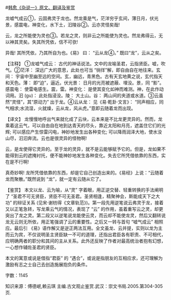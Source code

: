 #[韩愈《杂说一》原文、翻译及鉴赏](https://www.vrrw.net/wx/14097.html)

龙嘘气成云①，云固弗灵于龙也。然龙乘是气，茫洋穷乎玄间，薄日月，伏光景，感震电，神变化，水下土，汩陵谷②。云亦灵怪矣哉!

云，龙之所能使为灵也③。若龙之灵，则非云之所能使为灵也。然龙弗得云，无以神其灵矣。失其所凭依，信不可欤!

异哉! 其所凭依，乃其所自为也。《易》 曰： “云从龙④。” 既曰“龙”，云从之矣。

【注释】 ①龙嘘气成云： 古代的神话说法。文中的龙喻圣君，云指贤臣。嘘，吹气。②茫洋： 深远广大的意思，此处也可当 “徜徉”解，即自由自在地往来。玄间： 宇宙中至幽至远的空间。玄，幽远，青黑色。古有天玄地黄之说，玄代指天和天色。薄： 即“迫”，逼近。伏光景： 日月的光亮被遮蔽、埋没。景，同 “影”。感震电： 使雷电感生。震，雷。神变化： 是使其变化如神而难测。神，在此作动词用。汩 (gu)： 此处指浸没。陵： 大土山。谷： 两山间的夹道或水道。③云虽然“灵怪”，其“原动力” 出于龙。④云从龙： 见《易·乾卦·文言》： “同声相应，同气相求;水流湿，火就燥，云从龙，风从虎。”意即云随着龙而出现。



【译文】 龙慢慢地呼出气来就化成了云块，云本来是不比龙更灵异的。然而，龙乘着这云气，可以自由自在地到达青天的尽头，靠近太阳和月亮，遮盖住它们的光辉; 可以感应产生惊雷闪电，神妙地发生出各种变化; 可以降雨润泽大地，使水没山尽，汩汩奔流。云也是很灵异的怪物啊!

云，是龙使得它灵异的。至于龙的灵异，就不是云能够赋予它的。但是，龙如果不能得到云的遮掩衬托，便不能神妙地发生各种变化。失去它所凭借依靠的东西，实在是不行啊!

真奇妙啊! 龙所凭借依靠的东西，却是它自己创造出来的。《易经》上说：“云随着龙而聚散。”既然说到 “龙”，就一定有云随从它了。

【鉴赏】 本文以龙、云为喻，从“灵” 字着眼，用正逆交替、轻重转换的手法阐明了 “圣君不可无贤臣，贤臣不可无圣君。圣贤相逢，精聚神会，斯能成天下之大功” 的辩证关系 (见宋·谢枋得《文章轨范》)。第一段先用逆笔说云弗灵于龙，接着又以正笔急转，写龙乘云气的情况，表现了 “云” 的作用，虽着重写云之灵，却更突出了龙之灵。第二段又以逆笔说龙能使云灵，而云却不能使龙灵，然后又翻转说龙无云则无所依，用正笔强调了云的重要性。之后又一转与首句 “嘘气成云” 相照应。最后引 《易》语作解又是逆正两法互用。全文虽龙、云并提，实则以龙为主而云为宾，不仅说明圣主贤臣缺一不可的道理，还指出君臣各有职责、不可相代，应明确两者的职分和其间的主从关系。此外还反映了作者对最高统治者抱有幻想，一心想作辅佐圣君的贤臣。

本文的寓意或说是借指“君臣” 的 “遇合”，或说是指朋友的互相应求，还可理解为激励有志之士自己去创造施展抱负的条件。

字数：1145

知识来源：傅德岷,赖云琪 主编.古文观止鉴赏.武汉：崇文书局.2005.第304-305页.


